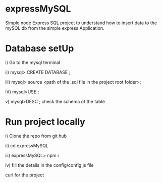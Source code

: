 # expressMySQL

Simple node Express SQL project to understand how to insert data to the mySQL db from the simple express Application.

# Database setUp

i) Go to the mysql terminal

ii) mysql> CREATE DATABASE <database name>;
  
iii) mysql> source <path of the .sql file in the project root folder>;
  
iV) mysql>USE <database name>;
  
v) mysql>DESC <table name>; 
  check the schema of the table

# Run project locally

i) Clone the repo from git hub

ii) cd expressMySQL

iii) expressMySQL> npm i

iv) fill the details in the config/config.js file

curl for the project
